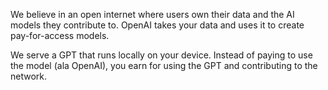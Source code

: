 We believe in an open internet where users own their data and the AI models they contribute to. OpenAI takes your data and uses it to create pay-for-access models.

We serve a GPT that runs locally on your device. Instead of paying to use the model (ala OpenAI), you earn for using the GPT and contributing to the network.
